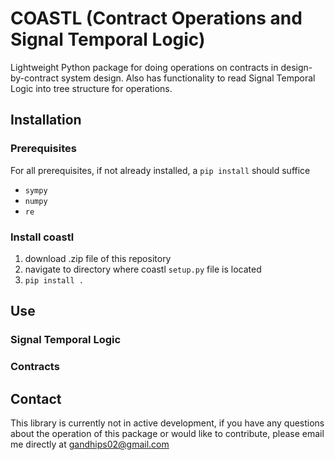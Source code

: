 # COASTL (Contract Operations and Signal Temporal Logic)
Lightweight Python package for doing operations on contracts in design-by-contract system design. Also has functionality to read Signal Temporal Logic into tree structure for operations.

## Installation
### Prerequisites
For all prerequisites, if not already installed, a `pip install` should suffice
- `sympy`
- `numpy`
- `re`
### Install coastl
1) download .zip file of this repository
2) navigate to directory where coastl `setup.py` file is located
3) `pip install .`
## Use
### Signal Temporal Logic
### Contracts
## Contact
This library is currently not in active development, if you have any questions about the operation of this package or would like to contribute, please email me directly at gandhips02@gmail.com
